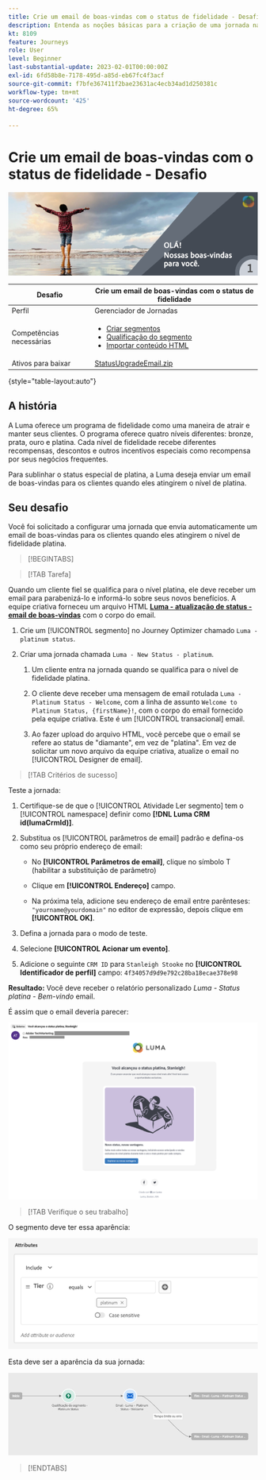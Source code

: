 ```yaml
---
title: Crie um email de boas-vindas com o status de fidelidade - Desafio
description: Entenda as noções básicas para a criação de uma jornada na tela de jornada.
kt: 8109
feature: Journeys
role: User
level: Beginner
last-substantial-update: 2023-02-01T00:00:00Z
exl-id: 6fd58b8e-7178-495d-a85d-eb67fc4f3acf
source-git-commit: f7bfe367411f2bae23631ac4ecb34ad1d250381c
workflow-type: tm+mt
source-wordcount: '425'
ht-degree: 65%

---
```


# Crie um email de boas-vindas com o status de fidelidade - Desafio

![Email de boas-vindas com o status de fidelidade - Banner de desafio](/help/challenges/assets/email-assets/luma-transactional-onboarding-1.png)

| Desafio | Crie um email de boas-vindas com o status de fidelidade |
|---|---|
| Perfil | Gerenciador de Jornadas |
| Competências necessárias | <ul><li>[Criar segmentos](https://experienceleague.adobe.com/docs/journey-optimizer-learn/tutorials/profiles-segments-subscriptions/create-segments.html?lang=pt-BR)</li> <li>[Qualificação do segmento](https://experienceleague.adobe.com/docs/journey-optimizer-learn/tutorials/create-journeys/use-case-read-segment-qualification.html?lang=pt-BR)</li><li>[Importar conteúdo HTML](https://experienceleague.adobe.com/docs/journey-optimizer-learn/tutorials/email-channel/import-and-author-html-email-content.html?lang=pt-BR)</li></ul> |
| Ativos para baixar | [StatusUpgradeEmail.zip](/help/challenges/assets/email-assets/StatusUpgradeEmail.zip) |

{style=&quot;table-layout:auto&quot;}

## A história

A Luma oferece um programa de fidelidade como uma maneira de atrair e manter seus clientes. O programa oferece quatro níveis diferentes: bronze, prata, ouro e platina. Cada nível de fidelidade recebe diferentes recompensas, descontos e outros incentivos especiais como recompensa por seus negócios frequentes.

Para sublinhar o status especial de platina, a Luma deseja enviar um email de boas-vindas para os clientes quando eles atingirem o nível de platina.

## Seu desafio

Você foi solicitado a configurar uma jornada que envia automaticamente um email de boas-vindas para os clientes quando eles atingirem o nível de fidelidade platina.

>[!BEGINTABS]

>[!TAB Tarefa]

Quando um cliente fiel se qualifica para o nível platina, ele deve receber um email para parabenizá-lo e informá-lo sobre seus novos benefícios. A equipe criativa forneceu um arquivo HTML **[Luma - atualização de status - email de boas-vindas](/help/challenges/assets/email-assets/StatusUpgradeEmail.zip)** com o corpo do email.

1. Crie um [!UICONTROL segmento] no Journey Optimizer chamado `Luma - platinum status`.

1. Criar uma jornada chamada `Luma - New Status - platinum`.

   1. Um cliente entra na jornada quando se qualifica para o nível de fidelidade platina.

   1. O cliente deve receber uma mensagem de email rotulada `Luma - Platinum Status - Welcome`, com a linha de assunto `Welcome to Platinum Status, {firstName}!`, com o corpo do email fornecido pela equipe criativa. Este é um [!UICONTROL transacional] email.

   1. Ao fazer upload do arquivo HTML, você percebe que o email se refere ao status de &quot;diamante&quot;, em vez de &quot;platina&quot;. Em vez de solicitar um novo arquivo da equipe criativa, atualize o email no [!UICONTROL Designer de email].

>[!TAB Critérios de sucesso]

Teste a jornada:

1. Certifique-se de que o [!UICONTROL Atividade Ler segmento] tem o [!UICONTROL namespace] definir como **[!DNL Luma CRM id(lumaCrmId)]**.

1. Substitua os [!UICONTROL parâmetros de email] padrão e defina-os como seu próprio endereço de email:
   * No **[!UICONTROL Parâmetros de email]**, clique no símbolo T (habilitar a substituição de parâmetro)

   * Clique em **[!UICONTROL Endereço]** campo.

   * Na próxima tela, adicione seu endereço de email entre parênteses: `"yourname@yourdomain"` no editor de expressão, depois clique em **[!UICONTROL OK]**.

1. Defina a jornada para o modo de teste.

1. Selecione **[!UICONTROL Acionar um evento]**.

1. Adicione o seguinte `CRM ID` para `Stanleigh Stooke` no **[!UICONTROL Identificador de perfil]** campo: `4f34057d9d9e792c28ba18ecae378e98`

**Resultado:** Você deve receber o relatório personalizado *Luma - Status platina - Bem-vindo* email.

É assim que o email deveria parecer:

![Luma - atualização de status - email de boas-vindas](/help/challenges/assets/status-upgrade-welcome-email.png)

>[!TAB Verifique o seu trabalho]

O segmento deve ter essa aparência:

![Luma - status platinum - segmento](/help/challenges/assets/segment-luma-platinum-status.png)

Esta deve ser a aparência da sua jornada:

![platinum-status-upgrade-jornada](/help/challenges/assets/journey-luma-status-upgrade.png)

>[!ENDTABS]
